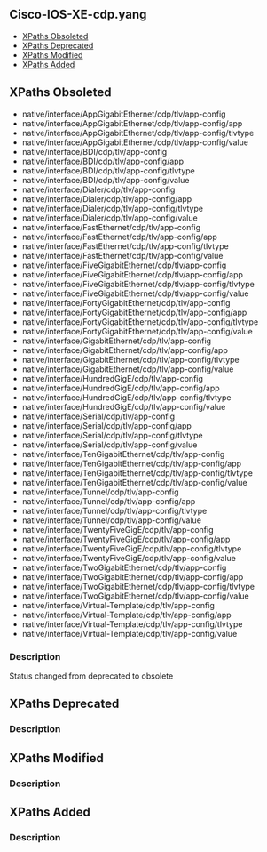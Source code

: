 ## Cisco-IOS-XE-cdp.yang


- [XPaths Obsoleted](#xpaths-obsoleted)
- [XPaths Deprecated](#xpaths-deprecated)
- [XPaths Modified](#xpaths-modified)
- [XPaths Added](#xpaths-added)

## XPaths Obsoleted

- native/interface/AppGigabitEthernet/cdp/tlv/app-config
- native/interface/AppGigabitEthernet/cdp/tlv/app-config/app
- native/interface/AppGigabitEthernet/cdp/tlv/app-config/tlvtype
- native/interface/AppGigabitEthernet/cdp/tlv/app-config/value
- native/interface/BDI/cdp/tlv/app-config
- native/interface/BDI/cdp/tlv/app-config/app
- native/interface/BDI/cdp/tlv/app-config/tlvtype
- native/interface/BDI/cdp/tlv/app-config/value
- native/interface/Dialer/cdp/tlv/app-config
- native/interface/Dialer/cdp/tlv/app-config/app
- native/interface/Dialer/cdp/tlv/app-config/tlvtype
- native/interface/Dialer/cdp/tlv/app-config/value
- native/interface/FastEthernet/cdp/tlv/app-config
- native/interface/FastEthernet/cdp/tlv/app-config/app
- native/interface/FastEthernet/cdp/tlv/app-config/tlvtype
- native/interface/FastEthernet/cdp/tlv/app-config/value
- native/interface/FiveGigabitEthernet/cdp/tlv/app-config
- native/interface/FiveGigabitEthernet/cdp/tlv/app-config/app
- native/interface/FiveGigabitEthernet/cdp/tlv/app-config/tlvtype
- native/interface/FiveGigabitEthernet/cdp/tlv/app-config/value
- native/interface/FortyGigabitEthernet/cdp/tlv/app-config
- native/interface/FortyGigabitEthernet/cdp/tlv/app-config/app
- native/interface/FortyGigabitEthernet/cdp/tlv/app-config/tlvtype
- native/interface/FortyGigabitEthernet/cdp/tlv/app-config/value
- native/interface/GigabitEthernet/cdp/tlv/app-config
- native/interface/GigabitEthernet/cdp/tlv/app-config/app
- native/interface/GigabitEthernet/cdp/tlv/app-config/tlvtype
- native/interface/GigabitEthernet/cdp/tlv/app-config/value
- native/interface/HundredGigE/cdp/tlv/app-config
- native/interface/HundredGigE/cdp/tlv/app-config/app
- native/interface/HundredGigE/cdp/tlv/app-config/tlvtype
- native/interface/HundredGigE/cdp/tlv/app-config/value
- native/interface/Serial/cdp/tlv/app-config
- native/interface/Serial/cdp/tlv/app-config/app
- native/interface/Serial/cdp/tlv/app-config/tlvtype
- native/interface/Serial/cdp/tlv/app-config/value
- native/interface/TenGigabitEthernet/cdp/tlv/app-config
- native/interface/TenGigabitEthernet/cdp/tlv/app-config/app
- native/interface/TenGigabitEthernet/cdp/tlv/app-config/tlvtype
- native/interface/TenGigabitEthernet/cdp/tlv/app-config/value
- native/interface/Tunnel/cdp/tlv/app-config
- native/interface/Tunnel/cdp/tlv/app-config/app
- native/interface/Tunnel/cdp/tlv/app-config/tlvtype
- native/interface/Tunnel/cdp/tlv/app-config/value
- native/interface/TwentyFiveGigE/cdp/tlv/app-config
- native/interface/TwentyFiveGigE/cdp/tlv/app-config/app
- native/interface/TwentyFiveGigE/cdp/tlv/app-config/tlvtype
- native/interface/TwentyFiveGigE/cdp/tlv/app-config/value
- native/interface/TwoGigabitEthernet/cdp/tlv/app-config
- native/interface/TwoGigabitEthernet/cdp/tlv/app-config/app
- native/interface/TwoGigabitEthernet/cdp/tlv/app-config/tlvtype
- native/interface/TwoGigabitEthernet/cdp/tlv/app-config/value
- native/interface/Virtual-Template/cdp/tlv/app-config
- native/interface/Virtual-Template/cdp/tlv/app-config/app
- native/interface/Virtual-Template/cdp/tlv/app-config/tlvtype
- native/interface/Virtual-Template/cdp/tlv/app-config/value

### Description

Status changed from deprecated to obsolete

## XPaths Deprecated

### Description

## XPaths Modified

### Description

## XPaths Added

### Description
